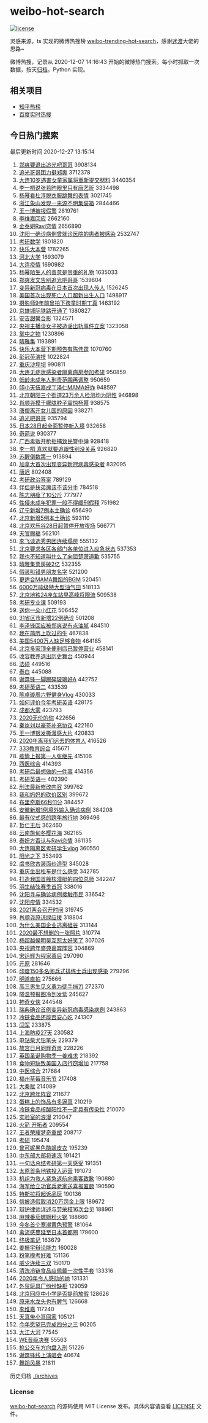 # weibo-hot-search

[![license](https://img.shields.io/github/license/Arrackisarookie/weibo-hot-search)](https://github.com/Arrackisarookie/weibo-hot-search/blob/master/LICENSE)

灵感来源，ts 实现的微博热搜榜 [weibo-trending-hot-search](https://github.com/justjavac/weibo-trending-hot-search)，感谢[迷渡](https://github.com/justjavac)大佬的思路~

微博热搜，记录从 2020-12-07 14:16:43 开始的微博热门搜索。每小时抓取一次数据，按天[归档](./archives)。Python 实现。

## 相关项目
+ [知乎热榜](https://github.com/Arrackisarookie/zhihu-top-search)
+ [百度实时热搜](https://github.com/Arrackisarookie/baidu-hot-search)

## 今日热门搜索

<!-- Rank Begin -->

最后更新时间 2020-12-27 13:15:14

1. [郑爽要退出追光吧哥哥](https://s.weibo.com/weibo?q=%E9%83%91%E7%88%BD%E8%A6%81%E9%80%80%E5%87%BA%E8%BF%BD%E5%85%89%E5%90%A7%E5%93%A5%E5%93%A5&Refer=top) 3908134
1. [追光哥哥团力挺郑爽](https://s.weibo.com/weibo?q=%23%E8%BF%BD%E5%85%89%E5%93%A5%E5%93%A5%E5%9B%A2%E5%8A%9B%E6%8C%BA%E9%83%91%E7%88%BD%23&Refer=top) 3712378
1. [大连10岁遇害女童家属将重新提交材料](https://s.weibo.com/weibo?q=%23%E5%A4%A7%E8%BF%9E10%E5%B2%81%E9%81%87%E5%AE%B3%E5%A5%B3%E7%AB%A5%E5%AE%B6%E5%B1%9E%E5%B0%86%E9%87%8D%E6%96%B0%E6%8F%90%E4%BA%A4%E6%9D%90%E6%96%99%23&Refer=top) 3440354
1. [李一桐说张若昀眼里只有唐艺昕](https://s.weibo.com/weibo?q=%23%E6%9D%8E%E4%B8%80%E6%A1%90%E8%AF%B4%E5%BC%A0%E8%8B%A5%E6%98%80%E7%9C%BC%E9%87%8C%E5%8F%AA%E6%9C%89%E5%94%90%E8%89%BA%E6%98%95%23&Refer=top) 3334498
1. [杨幂看杜淳脱衣服跳舞的表情](https://s.weibo.com/weibo?q=%23%E6%9D%A8%E5%B9%82%E7%9C%8B%E6%9D%9C%E6%B7%B3%E8%84%B1%E8%A1%A3%E6%9C%8D%E8%B7%B3%E8%88%9E%E7%9A%84%E8%A1%A8%E6%83%85%23&Refer=top) 3021745
1. [浙江象山发现一来源不明集装箱](https://s.weibo.com/weibo?q=%23%E6%B5%99%E6%B1%9F%E8%B1%A1%E5%B1%B1%E5%8F%91%E7%8E%B0%E4%B8%80%E6%9D%A5%E6%BA%90%E4%B8%8D%E6%98%8E%E9%9B%86%E8%A3%85%E7%AE%B1%23&Refer=top) 2844466
1. [王一博被报假警](https://s.weibo.com/weibo?q=%E7%8E%8B%E4%B8%80%E5%8D%9A%E8%A2%AB%E6%8A%A5%E5%81%87%E8%AD%A6&Refer=top) 2819761
1. [李维嘉回应](https://s.weibo.com/weibo?q=%E6%9D%8E%E7%BB%B4%E5%98%89%E5%9B%9E%E5%BA%94&Refer=top) 2662160
1. [金泰妍Ravi恋情](https://s.weibo.com/weibo?q=%23%E9%87%91%E6%B3%B0%E5%A6%8DRavi%E6%81%8B%E6%83%85%23&Refer=top) 2656890
1. [沈阳一确诊病例曾就诊医院的患者被感染](https://s.weibo.com/weibo?q=%23%E6%B2%88%E9%98%B3%E4%B8%80%E7%A1%AE%E8%AF%8A%E7%97%85%E4%BE%8B%E6%9B%BE%E5%B0%B1%E8%AF%8A%E5%8C%BB%E9%99%A2%E7%9A%84%E6%82%A3%E8%80%85%E8%A2%AB%E6%84%9F%E6%9F%93%23&Refer=top) 2532747
1. [考研数学](https://s.weibo.com/weibo?q=%E8%80%83%E7%A0%94%E6%95%B0%E5%AD%A6&Refer=top) 1801820
1. [快乐大本营](https://s.weibo.com/weibo?q=%E5%BF%AB%E4%B9%90%E5%A4%A7%E6%9C%AC%E8%90%A5&Refer=top) 1782265
1. [河北大学](https://s.weibo.com/weibo?q=%E6%B2%B3%E5%8C%97%E5%A4%A7%E5%AD%A6&Refer=top) 1693079
1. [大连疫情](https://s.weibo.com/weibo?q=%E5%A4%A7%E8%BF%9E%E7%96%AB%E6%83%85&Refer=top) 1690982
1. [杨幂陌生人的善意是贵重的礼物](https://s.weibo.com/weibo?q=%23%E6%9D%A8%E5%B9%82%E9%99%8C%E7%94%9F%E4%BA%BA%E7%9A%84%E5%96%84%E6%84%8F%E6%98%AF%E8%B4%B5%E9%87%8D%E7%9A%84%E7%A4%BC%E7%89%A9%23&Refer=top) 1635033
1. [郑爽发文告别追光吧哥哥](https://s.weibo.com/weibo?q=%23%E9%83%91%E7%88%BD%E5%8F%91%E6%96%87%E5%91%8A%E5%88%AB%E8%BF%BD%E5%85%89%E5%90%A7%E5%93%A5%E5%93%A5%23&Refer=top) 1539804
1. [变异新冠病毒在日本首次出现人传人](https://s.weibo.com/weibo?q=%23%E5%8F%98%E5%BC%82%E6%96%B0%E5%86%A0%E7%97%85%E6%AF%92%E5%9C%A8%E6%97%A5%E6%9C%AC%E9%A6%96%E6%AC%A1%E5%87%BA%E7%8E%B0%E4%BA%BA%E4%BC%A0%E4%BA%BA%23&Refer=top) 1526245
1. [美国首次出现死亡人口超新出生人口](https://s.weibo.com/weibo?q=%E7%BE%8E%E5%9B%BD%E9%A6%96%E6%AC%A1%E5%87%BA%E7%8E%B0%E6%AD%BB%E4%BA%A1%E4%BA%BA%E5%8F%A3%E8%B6%85%E6%96%B0%E5%87%BA%E7%94%9F%E4%BA%BA%E5%8F%A3&Refer=top) 1498917
1. [摄影师9年前曾拍下孩童时期丁真](https://s.weibo.com/weibo?q=%23%E6%91%84%E5%BD%B1%E5%B8%889%E5%B9%B4%E5%89%8D%E6%9B%BE%E6%8B%8D%E4%B8%8B%E5%AD%A9%E7%AB%A5%E6%97%B6%E6%9C%9F%E4%B8%81%E7%9C%9F%23&Refer=top) 1463192
1. [京雄城际铁路开通了](https://s.weibo.com/weibo?q=%23%E4%BA%AC%E9%9B%84%E5%9F%8E%E9%99%85%E9%93%81%E8%B7%AF%E5%BC%80%E9%80%9A%E4%BA%86%23&Refer=top) 1380827
1. [安吉甜馨合影](https://s.weibo.com/weibo?q=%E5%AE%89%E5%90%89%E7%94%9C%E9%A6%A8%E5%90%88%E5%BD%B1&Refer=top) 1324571
1. [央视主播谈女子被造谣出轨事件立案](https://s.weibo.com/weibo?q=%23%E5%A4%AE%E8%A7%86%E4%B8%BB%E6%92%AD%E8%B0%88%E5%A5%B3%E5%AD%90%E8%A2%AB%E9%80%A0%E8%B0%A3%E5%87%BA%E8%BD%A8%E4%BA%8B%E4%BB%B6%E7%AB%8B%E6%A1%88%23&Refer=top) 1323058
1. [掌中之物](https://s.weibo.com/weibo?q=%E6%8E%8C%E4%B8%AD%E4%B9%8B%E7%89%A9&Refer=top) 1230896
1. [晴雅集](https://s.weibo.com/weibo?q=%E6%99%B4%E9%9B%85%E9%9B%86&Refer=top) 1193891
1. [快乐大本营下期预告有陈伟霆](https://s.weibo.com/weibo?q=%23%E5%BF%AB%E4%B9%90%E5%A4%A7%E6%9C%AC%E8%90%A5%E4%B8%8B%E6%9C%9F%E9%A2%84%E5%91%8A%E6%9C%89%E9%99%88%E4%BC%9F%E9%9C%86%23&Refer=top) 1070760
1. [彭冠英演技](https://s.weibo.com/weibo?q=%23%E5%BD%AD%E5%86%A0%E8%8B%B1%E6%BC%94%E6%8A%80%23&Refer=top) 1022824
1. [重庆沙坪坝](https://s.weibo.com/weibo?q=%E9%87%8D%E5%BA%86%E6%B2%99%E5%9D%AA%E5%9D%9D&Refer=top) 990811
1. [大连无症状感染者隔离病房参加考研](https://s.weibo.com/weibo?q=%23%E5%A4%A7%E8%BF%9E%E6%97%A0%E7%97%87%E7%8A%B6%E6%84%9F%E6%9F%93%E8%80%85%E9%9A%94%E7%A6%BB%E7%97%85%E6%88%BF%E5%8F%82%E5%8A%A0%E8%80%83%E7%A0%94%23&Refer=top) 950859
1. [低龄未成年人刑责范围再调整](https://s.weibo.com/weibo?q=%23%E4%BD%8E%E9%BE%84%E6%9C%AA%E6%88%90%E5%B9%B4%E4%BA%BA%E5%88%91%E8%B4%A3%E8%8C%83%E5%9B%B4%E5%86%8D%E8%B0%83%E6%95%B4%23&Refer=top) 950659
1. [印小天伍嘉成丁泽仁MAMA好炸](https://s.weibo.com/weibo?q=%23%E5%8D%B0%E5%B0%8F%E5%A4%A9%E4%BC%8D%E5%98%89%E6%88%90%E4%B8%81%E6%B3%BD%E4%BB%81MAMA%E5%A5%BD%E7%82%B8%23&Refer=top) 948597
1. [北京朝阳三个街道23万余人检测均为阴性](https://s.weibo.com/weibo?q=%23%E5%8C%97%E4%BA%AC%E6%9C%9D%E9%98%B3%E4%B8%89%E4%B8%AA%E8%A1%97%E9%81%9323%E4%B8%87%E4%BD%99%E4%BA%BA%E6%A3%80%E6%B5%8B%E5%9D%87%E4%B8%BA%E9%98%B4%E6%80%A7%23&Refer=top) 946898
1. [肖顺尧摸于朦胧脖子震惊杨幂](https://s.weibo.com/weibo?q=%23%E8%82%96%E9%A1%BA%E5%B0%A7%E6%91%B8%E4%BA%8E%E6%9C%A6%E8%83%A7%E8%84%96%E5%AD%90%E9%9C%87%E6%83%8A%E6%9D%A8%E5%B9%82%23&Refer=top) 938575
1. [唐僧离开女儿国的原因](https://s.weibo.com/weibo?q=%23%E5%94%90%E5%83%A7%E7%A6%BB%E5%BC%80%E5%A5%B3%E5%84%BF%E5%9B%BD%E7%9A%84%E5%8E%9F%E5%9B%A0%23&Refer=top) 938271
1. [追光吧哥哥](https://s.weibo.com/weibo?q=%E8%BF%BD%E5%85%89%E5%90%A7%E5%93%A5%E5%93%A5&Refer=top) 935794
1. [日本28日起全面暂停新入境](https://s.weibo.com/weibo?q=%23%E6%97%A5%E6%9C%AC28%E6%97%A5%E8%B5%B7%E5%85%A8%E9%9D%A2%E6%9A%82%E5%81%9C%E6%96%B0%E5%85%A5%E5%A2%83%23&Refer=top) 932658
1. [奇葩说](https://s.weibo.com/weibo?q=%E5%A5%87%E8%91%A9%E8%AF%B4&Refer=top) 930377
1. [广西毒贩开枪拒捕致民警中弹](https://s.weibo.com/weibo?q=%E5%B9%BF%E8%A5%BF%E6%AF%92%E8%B4%A9%E5%BC%80%E6%9E%AA%E6%8B%92%E6%8D%95%E8%87%B4%E6%B0%91%E8%AD%A6%E4%B8%AD%E5%BC%B9&Refer=top) 928418
1. [李一桐 喜欢就要追跟性别没关系](https://s.weibo.com/weibo?q=%E6%9D%8E%E4%B8%80%E6%A1%90%20%E5%96%9C%E6%AC%A2%E5%B0%B1%E8%A6%81%E8%BF%BD%E8%B7%9F%E6%80%A7%E5%88%AB%E6%B2%A1%E5%85%B3%E7%B3%BB&Refer=top) 926820
1. [苏醒倒数第一](https://s.weibo.com/weibo?q=%E8%8B%8F%E9%86%92%E5%80%92%E6%95%B0%E7%AC%AC%E4%B8%80&Refer=top) 913894
1. [加拿大首次出现变异新冠病毒感染者](https://s.weibo.com/weibo?q=%23%E5%8A%A0%E6%8B%BF%E5%A4%A7%E9%A6%96%E6%AC%A1%E5%87%BA%E7%8E%B0%E5%8F%98%E5%BC%82%E6%96%B0%E5%86%A0%E7%97%85%E6%AF%92%E6%84%9F%E6%9F%93%E8%80%85%23&Refer=top) 832095
1. [唐迟](https://s.weibo.com/weibo?q=%E5%94%90%E8%BF%9F&Refer=top) 802408
1. [考研政治答案](https://s.weibo.com/weibo?q=%E8%80%83%E7%A0%94%E6%94%BF%E6%B2%BB%E7%AD%94%E6%A1%88&Refer=top) 789129
1. [伴侣是扶弟魔该不该分手](https://s.weibo.com/weibo?q=%23%E4%BC%B4%E4%BE%A3%E6%98%AF%E6%89%B6%E5%BC%9F%E9%AD%94%E8%AF%A5%E4%B8%8D%E8%AF%A5%E5%88%86%E6%89%8B%23&Refer=top) 784518
1. [陈志朋瘦了10公斤](https://s.weibo.com/weibo?q=%23%E9%99%88%E5%BF%97%E6%9C%8B%E7%98%A6%E4%BA%8610%E5%85%AC%E6%96%A4%23&Refer=top) 777977
1. [性侵未成年犯罪一般不得缓刑假释](https://s.weibo.com/weibo?q=%E6%80%A7%E4%BE%B5%E6%9C%AA%E6%88%90%E5%B9%B4%E7%8A%AF%E7%BD%AA%E4%B8%80%E8%88%AC%E4%B8%8D%E5%BE%97%E7%BC%93%E5%88%91%E5%81%87%E9%87%8A&Refer=top) 751982
1. [辽宁新增7例本土确诊](https://s.weibo.com/weibo?q=%23%E8%BE%BD%E5%AE%81%E6%96%B0%E5%A2%9E7%E4%BE%8B%E6%9C%AC%E5%9C%9F%E7%A1%AE%E8%AF%8A%23&Refer=top) 656490
1. [北京新增5例本土确诊](https://s.weibo.com/weibo?q=%23%E5%8C%97%E4%BA%AC%E6%96%B0%E5%A2%9E5%E4%BE%8B%E6%9C%AC%E5%9C%9F%E7%A1%AE%E8%AF%8A%23&Refer=top) 593110
1. [北京欢乐谷28日起暂停开放夜场](https://s.weibo.com/weibo?q=%23%E5%8C%97%E4%BA%AC%E6%AC%A2%E4%B9%90%E8%B0%B728%E6%97%A5%E8%B5%B7%E6%9A%82%E5%81%9C%E5%BC%80%E6%94%BE%E5%A4%9C%E5%9C%BA%23&Refer=top) 566771
1. [天官赐福](https://s.weibo.com/weibo?q=%E5%A4%A9%E5%AE%98%E8%B5%90%E7%A6%8F&Refer=top) 562101
1. [李飞谈选秀男团连续塌房](https://s.weibo.com/weibo?q=%23%E6%9D%8E%E9%A3%9E%E8%B0%88%E9%80%89%E7%A7%80%E7%94%B7%E5%9B%A2%E8%BF%9E%E7%BB%AD%E5%A1%8C%E6%88%BF%23&Refer=top) 555132
1. [北京要求各区各部门各单位进入应急状态](https://s.weibo.com/weibo?q=%23%E5%8C%97%E4%BA%AC%E8%A6%81%E6%B1%82%E5%90%84%E5%8C%BA%E5%90%84%E9%83%A8%E9%97%A8%E5%90%84%E5%8D%95%E4%BD%8D%E8%BF%9B%E5%85%A5%E5%BA%94%E6%80%A5%E7%8A%B6%E6%80%81%23&Refer=top) 537353
1. [我也不知道叫什么了向屈楚萧道歉](https://s.weibo.com/weibo?q=%23%E6%88%91%E4%B9%9F%E4%B8%8D%E7%9F%A5%E9%81%93%E5%8F%AB%E4%BB%80%E4%B9%88%E4%BA%86%E5%90%91%E5%B1%88%E6%A5%9A%E8%90%A7%E9%81%93%E6%AD%89%23&Refer=top) 535755
1. [晴雅集票房破2亿](https://s.weibo.com/weibo?q=%23%E6%99%B4%E9%9B%85%E9%9B%86%E7%A5%A8%E6%88%BF%E7%A0%B42%E4%BA%BF%23&Refer=top) 532355
1. [假装叫错男朋友名字](https://s.weibo.com/weibo?q=%23%E5%81%87%E8%A3%85%E5%8F%AB%E9%94%99%E7%94%B7%E6%9C%8B%E5%8F%8B%E5%90%8D%E5%AD%97%23&Refer=top) 521200
1. [更适合MAMA舞蹈的BGM](https://s.weibo.com/weibo?q=%23%E6%9B%B4%E9%80%82%E5%90%88MAMA%E8%88%9E%E8%B9%88%E7%9A%84BGM%23&Refer=top) 520451
1. [6000万吨级特大型油气田](https://s.weibo.com/weibo?q=%236000%E4%B8%87%E5%90%A8%E7%BA%A7%E7%89%B9%E5%A4%A7%E5%9E%8B%E6%B2%B9%E6%B0%94%E7%94%B0%23&Refer=top) 518133
1. [北京地铁24座车站早高峰将限流](https://s.weibo.com/weibo?q=%23%E5%8C%97%E4%BA%AC%E5%9C%B0%E9%93%8124%E5%BA%A7%E8%BD%A6%E7%AB%99%E6%97%A9%E9%AB%98%E5%B3%B0%E5%B0%86%E9%99%90%E6%B5%81%23&Refer=top) 509538
1. [考研专业课](https://s.weibo.com/weibo?q=%E8%80%83%E7%A0%94%E4%B8%93%E4%B8%9A%E8%AF%BE&Refer=top) 509193
1. [送你一朵小红花](https://s.weibo.com/weibo?q=%E9%80%81%E4%BD%A0%E4%B8%80%E6%9C%B5%E5%B0%8F%E7%BA%A2%E8%8A%B1&Refer=top) 506452
1. [31省区市新增22例确诊](https://s.weibo.com/weibo?q=%2331%E7%9C%81%E5%8C%BA%E5%B8%82%E6%96%B0%E5%A2%9E22%E4%BE%8B%E7%A1%AE%E8%AF%8A%23&Refer=top) 501208
1. [李泽锋回应被郑爽说有点油腻](https://s.weibo.com/weibo?q=%23%E6%9D%8E%E6%B3%BD%E9%94%8B%E5%9B%9E%E5%BA%94%E8%A2%AB%E9%83%91%E7%88%BD%E8%AF%B4%E6%9C%89%E7%82%B9%E6%B2%B9%E8%85%BB%23&Refer=top) 484510
1. [我在简历上吹过的牛](https://s.weibo.com/weibo?q=%23%E6%88%91%E5%9C%A8%E7%AE%80%E5%8E%86%E4%B8%8A%E5%90%B9%E8%BF%87%E7%9A%84%E7%89%9B%23&Refer=top) 467838
1. [美国5400万人缺足够食物](https://s.weibo.com/weibo?q=%23%E7%BE%8E%E5%9B%BD5400%E4%B8%87%E4%BA%BA%E7%BC%BA%E8%B6%B3%E5%A4%9F%E9%A3%9F%E7%89%A9%23&Refer=top) 464185
1. [北京多家顶全便利店已暂停营业](https://s.weibo.com/weibo?q=%23%E5%8C%97%E4%BA%AC%E5%A4%9A%E5%AE%B6%E9%A1%B6%E5%85%A8%E4%BE%BF%E5%88%A9%E5%BA%97%E5%B7%B2%E6%9A%82%E5%81%9C%E8%90%A5%E4%B8%9A%23&Refer=top) 458141
1. [收容教养退出历史舞台](https://s.weibo.com/weibo?q=%23%E6%94%B6%E5%AE%B9%E6%95%99%E5%85%BB%E9%80%80%E5%87%BA%E5%8E%86%E5%8F%B2%E8%88%9E%E5%8F%B0%23&Refer=top) 450944
1. [法硕](https://s.weibo.com/weibo?q=%E6%B3%95%E7%A1%95&Refer=top) 449516
1. [泰白](https://s.weibo.com/weibo?q=%E6%B3%B0%E7%99%BD&Refer=top) 445088
1. [谢霆锋一脚踢碎玻璃好A](https://s.weibo.com/weibo?q=%23%E8%B0%A2%E9%9C%86%E9%94%8B%E4%B8%80%E8%84%9A%E8%B8%A2%E7%A2%8E%E7%8E%BB%E7%92%83%E5%A5%BDA%23&Refer=top) 442752
1. [考研英语二](https://s.weibo.com/weibo?q=%E8%80%83%E7%A0%94%E8%8B%B1%E8%AF%AD%E4%BA%8C&Refer=top) 433539
1. [陈卓璇周六野健身Vlog](https://s.weibo.com/weibo?q=%23%E9%99%88%E5%8D%93%E7%92%87%E5%91%A8%E5%85%AD%E9%87%8E%E5%81%A5%E8%BA%ABVlog%23&Refer=top) 430033
1. [如何评价今年考研英语](https://s.weibo.com/weibo?q=%23%E5%A6%82%E4%BD%95%E8%AF%84%E4%BB%B7%E4%BB%8A%E5%B9%B4%E8%80%83%E7%A0%94%E8%8B%B1%E8%AF%AD%23&Refer=top) 428175
1. [成都大雾](https://s.weibo.com/weibo?q=%E6%88%90%E9%83%BD%E5%A4%A7%E9%9B%BE&Refer=top) 423793
1. [2020无价的你](https://s.weibo.com/weibo?q=%232020%E6%97%A0%E4%BB%B7%E7%9A%84%E4%BD%A0%23&Refer=top) 422656
1. [秦岚刘以豪签补充协议](https://s.weibo.com/weibo?q=%23%E7%A7%A6%E5%B2%9A%E5%88%98%E4%BB%A5%E8%B1%AA%E7%AD%BE%E8%A1%A5%E5%85%85%E5%8D%8F%E8%AE%AE%23&Refer=top) 422160
1. [王一博银发撕漫感大片](https://s.weibo.com/weibo?q=%23%E7%8E%8B%E4%B8%80%E5%8D%9A%E9%93%B6%E5%8F%91%E6%92%95%E6%BC%AB%E6%84%9F%E5%A4%A7%E7%89%87%23&Refer=top) 420833
1. [2020年离我们远去的体育人](https://s.weibo.com/weibo?q=%232020%E5%B9%B4%E7%A6%BB%E6%88%91%E4%BB%AC%E8%BF%9C%E5%8E%BB%E7%9A%84%E4%BD%93%E8%82%B2%E4%BA%BA%23&Refer=top) 416526
1. [333教育综合](https://s.weibo.com/weibo?q=333%E6%95%99%E8%82%B2%E7%BB%BC%E5%90%88&Refer=top) 415671
1. [疫情上报第一人张继先](https://s.weibo.com/weibo?q=%E7%96%AB%E6%83%85%E4%B8%8A%E6%8A%A5%E7%AC%AC%E4%B8%80%E4%BA%BA%E5%BC%A0%E7%BB%A7%E5%85%88&Refer=top) 415106
1. [西医综合](https://s.weibo.com/weibo?q=%E8%A5%BF%E5%8C%BB%E7%BB%BC%E5%90%88&Refer=top) 414393
1. [考研后最想做的一件事](https://s.weibo.com/weibo?q=%23%E8%80%83%E7%A0%94%E5%90%8E%E6%9C%80%E6%83%B3%E5%81%9A%E7%9A%84%E4%B8%80%E4%BB%B6%E4%BA%8B%23&Refer=top) 414356
1. [考研英语一](https://s.weibo.com/weibo?q=%E8%80%83%E7%A0%94%E8%8B%B1%E8%AF%AD%E4%B8%80&Refer=top) 402390
1. [刑法最新修改内容](https://s.weibo.com/weibo?q=%23%E5%88%91%E6%B3%95%E6%9C%80%E6%96%B0%E4%BF%AE%E6%94%B9%E5%86%85%E5%AE%B9%23&Refer=top) 399762
1. [我和妈妈的砍价区别](https://s.weibo.com/weibo?q=%23%E6%88%91%E5%92%8C%E5%A6%88%E5%A6%88%E7%9A%84%E7%A0%8D%E4%BB%B7%E5%8C%BA%E5%88%AB%23&Refer=top) 399672
1. [布里奇斯66秒11分](https://s.weibo.com/weibo?q=%E5%B8%83%E9%87%8C%E5%A5%87%E6%96%AF66%E7%A7%9211%E5%88%86&Refer=top) 384457
1. [安徽新增1例境外输入确诊病例](https://s.weibo.com/weibo?q=%E5%AE%89%E5%BE%BD%E6%96%B0%E5%A2%9E1%E4%BE%8B%E5%A2%83%E5%A4%96%E8%BE%93%E5%85%A5%E7%A1%AE%E8%AF%8A%E7%97%85%E4%BE%8B&Refer=top) 384208
1. [最有仪式感的跨年旅行地](https://s.weibo.com/weibo?q=%23%E6%9C%80%E6%9C%89%E4%BB%AA%E5%BC%8F%E6%84%9F%E7%9A%84%E8%B7%A8%E5%B9%B4%E6%97%85%E8%A1%8C%E5%9C%B0%23&Refer=top) 369496
1. [哲仁王后](https://s.weibo.com/weibo?q=%E5%93%B2%E4%BB%81%E7%8E%8B%E5%90%8E&Refer=top) 362460
1. [云南施甸冬樱花海](https://s.weibo.com/weibo?q=%23%E4%BA%91%E5%8D%97%E6%96%BD%E7%94%B8%E5%86%AC%E6%A8%B1%E8%8A%B1%E6%B5%B7%23&Refer=top) 362165
1. [泰妍方否认与Ravi恋情](https://s.weibo.com/weibo?q=%E6%B3%B0%E5%A6%8D%E6%96%B9%E5%90%A6%E8%AE%A4%E4%B8%8ERavi%E6%81%8B%E6%83%85&Refer=top) 361135
1. [大连隔离区考研学生vlog](https://s.weibo.com/weibo?q=%23%E5%A4%A7%E8%BF%9E%E9%9A%94%E7%A6%BB%E5%8C%BA%E8%80%83%E7%A0%94%E5%AD%A6%E7%94%9Fvlog%23&Refer=top) 360550
1. [阳光之下](https://s.weibo.com/weibo?q=%E9%98%B3%E5%85%89%E4%B9%8B%E4%B8%8B&Refer=top) 353493
1. [虞书欣古装面纱造型](https://s.weibo.com/weibo?q=%23%E8%99%9E%E4%B9%A6%E6%AC%A3%E5%8F%A4%E8%A3%85%E9%9D%A2%E7%BA%B1%E9%80%A0%E5%9E%8B%23&Refer=top) 345028
1. [重庆坐出租车是什么感觉](https://s.weibo.com/weibo?q=%23%E9%87%8D%E5%BA%86%E5%9D%90%E5%87%BA%E7%A7%9F%E8%BD%A6%E6%98%AF%E4%BB%80%E4%B9%88%E6%84%9F%E8%A7%89%23&Refer=top) 342785
1. [打造我国首艘核潜艇的四位总师](https://s.weibo.com/weibo?q=%E6%89%93%E9%80%A0%E6%88%91%E5%9B%BD%E9%A6%96%E8%89%98%E6%A0%B8%E6%BD%9C%E8%89%87%E7%9A%84%E5%9B%9B%E4%BD%8D%E6%80%BB%E5%B8%88&Refer=top) 342247
1. [羽生结弦赛季首冠](https://s.weibo.com/weibo?q=%E7%BE%BD%E7%94%9F%E7%BB%93%E5%BC%A6%E8%B5%9B%E5%AD%A3%E9%A6%96%E5%86%A0&Refer=top) 338016
1. [沈阳寻与确诊病例接触市民](https://s.weibo.com/weibo?q=%23%E6%B2%88%E9%98%B3%E5%AF%BB%E4%B8%8E%E7%A1%AE%E8%AF%8A%E7%97%85%E4%BE%8B%E6%8E%A5%E8%A7%A6%E5%B8%82%E6%B0%91%23&Refer=top) 336542
1. [沈阳疫情](https://s.weibo.com/weibo?q=%E6%B2%88%E9%98%B3%E7%96%AB%E6%83%85&Refer=top) 334532
1. [2021两会召开时间](https://s.weibo.com/weibo?q=%232021%E4%B8%A4%E4%BC%9A%E5%8F%AC%E5%BC%80%E6%97%B6%E9%97%B4%23&Refer=top) 319745
1. [肖顺尧原谅绿应援](https://s.weibo.com/weibo?q=%23%E8%82%96%E9%A1%BA%E5%B0%A7%E5%8E%9F%E8%B0%85%E7%BB%BF%E5%BA%94%E6%8F%B4%23&Refer=top) 318804
1. [为什么美国企业逃离硅谷](https://s.weibo.com/weibo?q=%23%E4%B8%BA%E4%BB%80%E4%B9%88%E7%BE%8E%E5%9B%BD%E4%BC%81%E4%B8%9A%E9%80%83%E7%A6%BB%E7%A1%85%E8%B0%B7%23&Refer=top) 313144
1. [2020最不想删的一张照片](https://s.weibo.com/weibo?q=%232020%E6%9C%80%E4%B8%8D%E6%83%B3%E5%88%A0%E7%9A%84%E4%B8%80%E5%BC%A0%E7%85%A7%E7%89%87%23&Refer=top) 310774
1. [杨超越侯明昊互怼太好笑了](https://s.weibo.com/weibo?q=%23%E6%9D%A8%E8%B6%85%E8%B6%8A%E4%BE%AF%E6%98%8E%E6%98%8A%E4%BA%92%E6%80%BC%E5%A4%AA%E5%A5%BD%E7%AC%91%E4%BA%86%23&Refer=top) 307026
1. [央视跨年盛典嘉宾阵容](https://s.weibo.com/weibo?q=%23%E5%A4%AE%E8%A7%86%E8%B7%A8%E5%B9%B4%E7%9B%9B%E5%85%B8%E5%98%89%E5%AE%BE%E9%98%B5%E5%AE%B9%23&Refer=top) 304869
1. [宋运辉为程家善后](https://s.weibo.com/weibo?q=%23%E5%AE%8B%E8%BF%90%E8%BE%89%E4%B8%BA%E7%A8%8B%E5%AE%B6%E5%96%84%E5%90%8E%23&Refer=top) 297090
1. [开原](https://s.weibo.com/weibo?q=%E5%BC%80%E5%8E%9F&Refer=top) 281646
1. [印度150多名阅兵式排练士兵出现感染](https://s.weibo.com/weibo?q=%E5%8D%B0%E5%BA%A6150%E5%A4%9A%E5%90%8D%E9%98%85%E5%85%B5%E5%BC%8F%E6%8E%92%E7%BB%83%E5%A3%AB%E5%85%B5%E5%87%BA%E7%8E%B0%E6%84%9F%E6%9F%93&Refer=top) 279296
1. [明道直拍](https://s.weibo.com/weibo?q=%E6%98%8E%E9%81%93%E7%9B%B4%E6%8B%8D&Refer=top) 275666
1. [高三男生见义勇为徒手挡刀](https://s.weibo.com/weibo?q=%23%E9%AB%98%E4%B8%89%E7%94%B7%E7%94%9F%E8%A7%81%E4%B9%89%E5%8B%87%E4%B8%BA%E5%BE%92%E6%89%8B%E6%8C%A1%E5%88%80%23&Refer=top) 272370
1. [降温预报图冷到发紫](https://s.weibo.com/weibo?q=%23%E9%99%8D%E6%B8%A9%E9%A2%84%E6%8A%A5%E5%9B%BE%E5%86%B7%E5%88%B0%E5%8F%91%E7%B4%AB%23&Refer=top) 245627
1. [神奇女侠](https://s.weibo.com/weibo?q=%E7%A5%9E%E5%A5%87%E5%A5%B3%E4%BE%A0&Refer=top) 244548
1. [瑞典确诊首例变异新冠病毒感染病例](https://s.weibo.com/weibo?q=%E7%91%9E%E5%85%B8%E7%A1%AE%E8%AF%8A%E9%A6%96%E4%BE%8B%E5%8F%98%E5%BC%82%E6%96%B0%E5%86%A0%E7%97%85%E6%AF%92%E6%84%9F%E6%9F%93%E7%97%85%E4%BE%8B&Refer=top) 243863
1. [冷链食品还能否安心吃](https://s.weibo.com/weibo?q=%23%E5%86%B7%E9%93%BE%E9%A3%9F%E5%93%81%E8%BF%98%E8%83%BD%E5%90%A6%E5%AE%89%E5%BF%83%E5%90%83%23&Refer=top) 241307
1. [闫军](https://s.weibo.com/weibo?q=%E9%97%AB%E5%86%9B&Refer=top) 233875
1. [上海防疫27天](https://s.weibo.com/weibo?q=%23%E4%B8%8A%E6%B5%B7%E9%98%B2%E7%96%AB27%E5%A4%A9%23&Refer=top) 230582
1. [电钻柴犬铅笔头](https://s.weibo.com/weibo?q=%E7%94%B5%E9%92%BB%E6%9F%B4%E7%8A%AC%E9%93%85%E7%AC%94%E5%A4%B4&Refer=top) 229379
1. [故宫日月同辉奇景](https://s.weibo.com/weibo?q=%23%E6%95%85%E5%AE%AB%E6%97%A5%E6%9C%88%E5%90%8C%E8%BE%89%E5%A5%87%E6%99%AF%23&Refer=top) 228226
1. [英国圣诞购物季一姜难求](https://s.weibo.com/weibo?q=%23%E8%8B%B1%E5%9B%BD%E5%9C%A3%E8%AF%9E%E8%B4%AD%E7%89%A9%E5%AD%A3%E4%B8%80%E5%A7%9C%E9%9A%BE%E6%B1%82%23&Refer=top) 218392
1. [食物短缺致美国入店行窃增加](https://s.weibo.com/weibo?q=%23%E9%A3%9F%E7%89%A9%E7%9F%AD%E7%BC%BA%E8%87%B4%E7%BE%8E%E5%9B%BD%E5%85%A5%E5%BA%97%E8%A1%8C%E7%AA%83%E5%A2%9E%E5%8A%A0%23&Refer=top) 217758
1. [中医综合](https://s.weibo.com/weibo?q=%E4%B8%AD%E5%8C%BB%E7%BB%BC%E5%90%88&Refer=top) 217684
1. [福州草莓音乐节](https://s.weibo.com/weibo?q=%E7%A6%8F%E5%B7%9E%E8%8D%89%E8%8E%93%E9%9F%B3%E4%B9%90%E8%8A%82&Refer=top) 217408
1. [大秦赋](https://s.weibo.com/weibo?q=%E5%A4%A7%E7%A7%A6%E8%B5%8B&Refer=top) 214089
1. [北京跨年阵容](https://s.weibo.com/weibo?q=%23%E5%8C%97%E4%BA%AC%E8%B7%A8%E5%B9%B4%E9%98%B5%E5%AE%B9%23&Refer=top) 211677
1. [蛋糕上的饰品有多逼真](https://s.weibo.com/weibo?q=%23%E8%9B%8B%E7%B3%95%E4%B8%8A%E7%9A%84%E9%A5%B0%E5%93%81%E6%9C%89%E5%A4%9A%E9%80%BC%E7%9C%9F%23&Refer=top) 210219
1. [冷链食品核酸阳性不一定具有传染性](https://s.weibo.com/weibo?q=%23%E5%86%B7%E9%93%BE%E9%A3%9F%E5%93%81%E6%A0%B8%E9%85%B8%E9%98%B3%E6%80%A7%E4%B8%8D%E4%B8%80%E5%AE%9A%E5%85%B7%E6%9C%89%E4%BC%A0%E6%9F%93%E6%80%A7%23&Refer=top) 210070
1. [实验室的浪漫](https://s.weibo.com/weibo?q=%23%E5%AE%9E%E9%AA%8C%E5%AE%A4%E7%9A%84%E6%B5%AA%E6%BC%AB%23&Refer=top) 210047
1. [火箭 开拓者](https://s.weibo.com/weibo?q=%E7%81%AB%E7%AE%AD%20%E5%BC%80%E6%8B%93%E8%80%85&Refer=top) 209554
1. [王者荣耀梦奇重塑](https://s.weibo.com/weibo?q=%E7%8E%8B%E8%80%85%E8%8D%A3%E8%80%80%E6%A2%A6%E5%A5%87%E9%87%8D%E5%A1%91&Refer=top) 208717
1. [考研](https://s.weibo.com/weibo?q=%E8%80%83%E7%A0%94&Refer=top) 195474
1. [曾可妮黑色酷飒皮衣](https://s.weibo.com/weibo?q=%23%E6%9B%BE%E5%8F%AF%E5%A6%AE%E9%BB%91%E8%89%B2%E9%85%B7%E9%A3%92%E7%9A%AE%E8%A1%A3%23&Refer=top) 195239
1. [中东部大部将速冻](https://s.weibo.com/weibo?q=%23%E4%B8%AD%E4%B8%9C%E9%83%A8%E5%A4%A7%E9%83%A8%E5%B0%86%E9%80%9F%E5%86%BB%23&Refer=top) 191421
1. [一句话总结考研第一天感受](https://s.weibo.com/weibo?q=%23%E4%B8%80%E5%8F%A5%E8%AF%9D%E6%80%BB%E7%BB%93%E8%80%83%E7%A0%94%E7%AC%AC%E4%B8%80%E5%A4%A9%E6%84%9F%E5%8F%97%23&Refer=top) 191351
1. [太原首条地铁投入运营](https://s.weibo.com/weibo?q=%E5%A4%AA%E5%8E%9F%E9%A6%96%E6%9D%A1%E5%9C%B0%E9%93%81%E6%8A%95%E5%85%A5%E8%BF%90%E8%90%A5&Refer=top) 191073
1. [机组为救人紧急返航向乘客致歉](https://s.weibo.com/weibo?q=%E6%9C%BA%E7%BB%84%E4%B8%BA%E6%95%91%E4%BA%BA%E7%B4%A7%E6%80%A5%E8%BF%94%E8%88%AA%E5%90%91%E4%B9%98%E5%AE%A2%E8%87%B4%E6%AD%89&Refer=top) 190880
1. [海军给立功官兵老家送喜报匾额](https://s.weibo.com/weibo?q=%23%E6%B5%B7%E5%86%9B%E7%BB%99%E7%AB%8B%E5%8A%9F%E5%AE%98%E5%85%B5%E8%80%81%E5%AE%B6%E9%80%81%E5%96%9C%E6%8A%A5%E5%8C%BE%E9%A2%9D%23&Refer=top) 190590
1. [特斯拉将起诉品玩](https://s.weibo.com/weibo?q=%E7%89%B9%E6%96%AF%E6%8B%89%E5%B0%86%E8%B5%B7%E8%AF%89%E5%93%81%E7%8E%A9&Refer=top) 190136
1. [信披造假取消20万罚金上限](https://s.weibo.com/weibo?q=%E4%BF%A1%E6%8A%AB%E9%80%A0%E5%81%87%E5%8F%96%E6%B6%8820%E4%B8%87%E7%BD%9A%E9%87%91%E4%B8%8A%E9%99%90&Refer=top) 189672
1. [辩护律师详述与劳荣枝16次会见](https://s.weibo.com/weibo?q=%E8%BE%A9%E6%8A%A4%E5%BE%8B%E5%B8%88%E8%AF%A6%E8%BF%B0%E4%B8%8E%E5%8A%B3%E8%8D%A3%E6%9E%9D16%E6%AC%A1%E4%BC%9A%E8%A7%81&Refer=top) 188961
1. [麻辣番茄螺蛳粉火锅](https://s.weibo.com/weibo?q=%23%E9%BA%BB%E8%BE%A3%E7%95%AA%E8%8C%84%E8%9E%BA%E8%9B%B3%E7%B2%89%E7%81%AB%E9%94%85%23&Refer=top) 188660
1. [今冬首个寒潮黄色预警](https://s.weibo.com/weibo?q=%E4%BB%8A%E5%86%AC%E9%A6%96%E4%B8%AA%E5%AF%92%E6%BD%AE%E9%BB%84%E8%89%B2%E9%A2%84%E8%AD%A6&Refer=top) 181064
1. [禽流感蔓延至日本首都圈](https://s.weibo.com/weibo?q=%23%E7%A6%BD%E6%B5%81%E6%84%9F%E8%94%93%E5%BB%B6%E8%87%B3%E6%97%A5%E6%9C%AC%E9%A6%96%E9%83%BD%E5%9C%88%23&Refer=top) 179600
1. [终极笔记](https://s.weibo.com/weibo?q=%E7%BB%88%E6%9E%81%E7%AC%94%E8%AE%B0&Refer=top) 163679
1. [姜振宇辩论能力](https://s.weibo.com/weibo?q=%23%E5%A7%9C%E6%8C%AF%E5%AE%87%E8%BE%A9%E8%AE%BA%E8%83%BD%E5%8A%9B%23&Refer=top) 160028
1. [粉笔模考好难](https://s.weibo.com/weibo?q=%E7%B2%89%E7%AC%94%E6%A8%A1%E8%80%83%E5%A5%BD%E9%9A%BE&Refer=top) 151136
1. [威少连续三双](https://s.weibo.com/weibo?q=%E5%A8%81%E5%B0%91%E8%BF%9E%E7%BB%AD%E4%B8%89%E5%8F%8C&Refer=top) 150170
1. [清洗冷链食品应佩戴一次性手套](https://s.weibo.com/weibo?q=%23%E6%B8%85%E6%B4%97%E5%86%B7%E9%93%BE%E9%A3%9F%E5%93%81%E5%BA%94%E4%BD%A9%E6%88%B4%E4%B8%80%E6%AC%A1%E6%80%A7%E6%89%8B%E5%A5%97%23&Refer=top) 133316
1. [2020年令人感动的她](https://s.weibo.com/weibo?q=%232020%E5%B9%B4%E4%BB%A4%E4%BA%BA%E6%84%9F%E5%8A%A8%E7%9A%84%E5%A5%B9%23&Refer=top) 131331
1. [外贸玩具厂纷纷缺柜](https://s.weibo.com/weibo?q=%23%E5%A4%96%E8%B4%B8%E7%8E%A9%E5%85%B7%E5%8E%82%E7%BA%B7%E7%BA%B7%E7%BC%BA%E6%9F%9C%23&Refer=top) 129059
1. [北京回应中小学是否提前放假](https://s.weibo.com/weibo?q=%23%E5%8C%97%E4%BA%AC%E5%9B%9E%E5%BA%94%E4%B8%AD%E5%B0%8F%E5%AD%A6%E6%98%AF%E5%90%A6%E6%8F%90%E5%89%8D%E6%94%BE%E5%81%87%23&Refer=top) 128626
1. [原来水龙头也有脾气](https://s.weibo.com/weibo?q=%23%E5%8E%9F%E6%9D%A5%E6%B0%B4%E9%BE%99%E5%A4%B4%E4%B9%9F%E6%9C%89%E8%84%BE%E6%B0%94%23&Refer=top) 126668
1. [李维嘉](https://s.weibo.com/weibo?q=%E6%9D%8E%E7%BB%B4%E5%98%89&Refer=top) 117240
1. [天真带小哥回家](https://s.weibo.com/weibo?q=%23%E5%A4%A9%E7%9C%9F%E5%B8%A6%E5%B0%8F%E5%93%A5%E5%9B%9E%E5%AE%B6%23&Refer=top) 105121
1. [今年愿望已完成四分之三](https://s.weibo.com/weibo?q=%23%E4%BB%8A%E5%B9%B4%E6%84%BF%E6%9C%9B%E5%B7%B2%E5%AE%8C%E6%88%90%E5%9B%9B%E5%88%86%E4%B9%8B%E4%B8%89%23&Refer=top) 90205
1. [大江大河](https://s.weibo.com/weibo?q=%E5%A4%A7%E6%B1%9F%E5%A4%A7%E6%B2%B3&Refer=top) 77545
1. [WE晋级决赛](https://s.weibo.com/weibo?q=%23WE%E6%99%8B%E7%BA%A7%E5%86%B3%E8%B5%9B%23&Refer=top) 55563
1. [抢公交车方向盘入刑](https://s.weibo.com/weibo?q=%23%E6%8A%A2%E5%85%AC%E4%BA%A4%E8%BD%A6%E6%96%B9%E5%90%91%E7%9B%98%E5%85%A5%E5%88%91%23&Refer=top) 51226
1. [谢霆锋线上演唱会](https://s.weibo.com/weibo?q=%23%E8%B0%A2%E9%9C%86%E9%94%8B%E7%BA%BF%E4%B8%8A%E6%BC%94%E5%94%B1%E4%BC%9A%23&Refer=top) 40674
1. [舞蹈风暴](https://s.weibo.com/weibo?q=%E8%88%9E%E8%B9%88%E9%A3%8E%E6%9A%B4&Refer=top) 21811
<!-- Rank End -->

历史归档 [./archives](./archives)

### License

[weibo-hot-search](https://github.com/Arrackisarookie/weibo-hot-search) 的源码使用 MIT License 发布。具体内容请查看 [LICENSE](./LICENSE) 文件。
